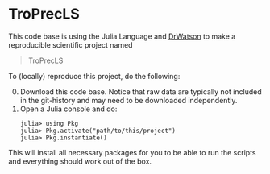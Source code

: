 # TroPrecLS

This code base is using the Julia Language and [DrWatson](https://juliadynamics.github.io/DrWatson.jl/stable/)
to make a reproducible scientific project named
> TroPrecLS

To (locally) reproduce this project, do the following:

0. Download this code base. Notice that raw data are typically not included in the
   git-history and may need to be downloaded independently.
1. Open a Julia console and do:
   ```
   julia> using Pkg
   julia> Pkg.activate("path/to/this/project")
   julia> Pkg.instantiate()
   ```

This will install all necessary packages for you to be able to run the scripts and
everything should work out of the box.
